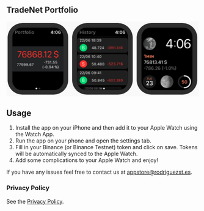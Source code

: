 ## TradeNet Portfolio

![](screenshot.png)

## Usage

1) Install the app on your iPhone and then add it to your Apple Watch using the Watch App.
2) Run the app on your phone and open the settings tab.
3) Fill in your Binance (or Binance Testnet) token and click on save. Tokens will be automatically synced to the  Apple Watch.
4) Add some complications to your Apple Watch and enjoy!

If you have any issues feel free to contact us at [appstore@rodriguezst.es](mailto:appstore@rodriguezst.es).

### Privacy Policy

See the [Privacy Policy](./POLICY.md).

<!-- ### Terms of Service -->

<!-- See the [Terms of Service](./TOS.md). -->
